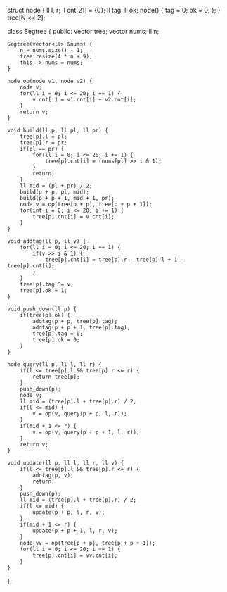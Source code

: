 struct node {
    ll l, r;
    ll cnt[21] = {0};
    ll tag;
    ll ok;
    node() {
        tag = 0;
        ok = 0;
    };
} tree[N << 2];

class Segtree {
public:
    vector<node> tree;
    vector<ll> nums;
    ll n;

    Segtree(vector<ll> &nums) {
        n = nums.size() - 1;
        tree.resize(4 * n + 9);
        this -> nums = nums;
    }

    node op(node v1, node v2) {
        node v;
        for(ll i = 0; i <= 20; i += 1) {
            v.cnt[i] = v1.cnt[i] + v2.cnt[i];
        }
        return v;
    }

    void build(ll p, ll pl, ll pr) {
        tree[p].l = pl;
        tree[p].r = pr;
        if(pl == pr) {
            for(ll i = 0; i <= 20; i += 1) {
                tree[p].cnt[i] = (nums[pl] >> i & 1);
            }
            return;
        }
        ll mid = (pl + pr) / 2;
        build(p + p, pl, mid);
        build(p + p + 1, mid + 1, pr);
        node v = op(tree[p + p], tree[p + p + 1]);
        for(int i = 0; i <= 20; i += 1) {
            tree[p].cnt[i] = v.cnt[i];
        }
    }

    void addtag(ll p, ll v) {
        for(ll i = 0; i <= 20; i += 1) {
            if(v >> i & 1) {
                tree[p].cnt[i] = tree[p].r - tree[p].l + 1 - tree[p].cnt[i];
            }
        }
        tree[p].tag ^= v;
        tree[p].ok = 1;
    }

    void push_down(ll p) {
        if(tree[p].ok) {
            addtag(p + p, tree[p].tag);
            addtag(p + p + 1, tree[p].tag);
            tree[p].tag = 0;
            tree[p].ok = 0;
        }
    }

    node query(ll p, ll l, ll r) {
        if(l <= tree[p].l && tree[p].r <= r) {
            return tree[p];
        }
        push_down(p);
        node v;
        ll mid = (tree[p].l + tree[p].r) / 2;
        if(l <= mid) {
            v = op(v, query(p + p, l, r));
        }
        if(mid + 1 <= r) {
            v = op(v, query(p + p + 1, l, r));
        }
        return v;
    }

    void update(ll p, ll l, ll r, ll v) {
        if(l <= tree[p].l && tree[p].r <= r) {
            addtag(p, v);
            return;
        }
        push_down(p);
        ll mid = (tree[p].l + tree[p].r) / 2;
        if(l <= mid) {
            update(p + p, l, r, v);
        }
        if(mid + 1 <= r) {
            update(p + p + 1, l, r, v);
        }
        node vv = op(tree[p + p], tree[p + p + 1]);
        for(ll i = 0; i <= 20; i += 1) {
            tree[p].cnt[i] = vv.cnt[i];
        }
    }
};
